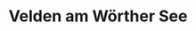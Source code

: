 ---
title: Velden am Wörther See
url: /velden-am-woerther-see/
latitude: 46.613
longitude: 14.042
---